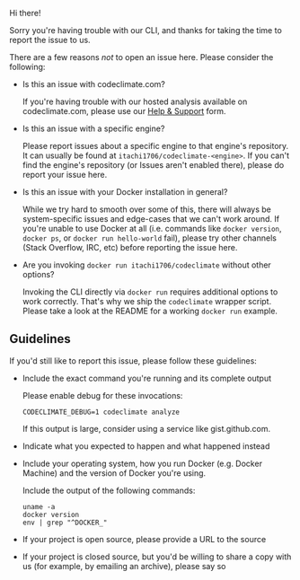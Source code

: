 Hi there!

Sorry you're having trouble with our CLI, and thanks for taking the time to
report the issue to us.

There are a few reasons _not_ to open an issue here. Please consider the
following:

- Is this an issue with codeclimate.com?

  If you're having trouble with our hosted analysis available on
  codeclimate.com, please use our [Help & Support](https://codeclimate.com/help)
  form.

- Is this an issue with a specific engine?

  Please report issues about a specific engine to that engine's repository. It
  can usually be found at `itachi1706/codeclimate-<engine>`. If you can't find
  the engine's repository (or Issues aren't enabled there), please do report
  your issue here.

- Is this an issue with your Docker installation in general?

  While we try hard to smooth over some of this, there will always be
  system-specific issues and edge-cases that we can't work around. If you're
  unable to use Docker at all (i.e. commands like `docker version`, `docker ps`,
  or `docker run hello-world` fail), please try other channels (Stack Overflow,
  IRC, etc) before reporting the issue here.

- Are you invoking `docker run itachi1706/codeclimate` without other options?

  Invoking the CLI directly via `docker run` requires additional options to work
  correctly. That's why we ship the `codeclimate` wrapper script. Please take a
  look at the README for a working `docker run` example.

## Guidelines

If you'd still like to report this issue, please follow these guidelines:

- Include the exact command you're running and its complete output

  Please enable debug for these invocations:

  ```
  CODECLIMATE_DEBUG=1 codeclimate analyze
  ```

  If this output is large, consider using a service like gist.github.com.

- Indicate what you expected to happen and what happened instead
- Include your operating system, how you run Docker (e.g. Docker Machine) and
  the version of Docker you're using.

  Include the output of the following commands:

  ```
  uname -a
  docker version
  env | grep "^DOCKER_"
  ```

- If your project is open source, please provide a URL to the source
- If your project is closed source, but you'd be willing to share a copy with us
  (for example, by emailing an archive), please say so
